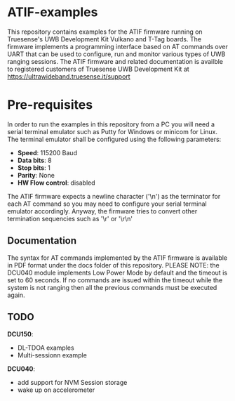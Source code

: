 ﻿# ATIF-examples

This repository contains examples for the ATIF firmware running on Truesense's UWB Development Kit Vulkano and T-Tag boards.
The firmware implements a programming interface based on AT commands over UART that can be used to configure, run and monitor various types of UWB ranging sessions.
The ATIF firmware and related documentation  is availble to registered customers of Truesense UWB Development Kit at https://ultrawideband.truesense.it/support


# Pre-requisites

In order to run the examples in this repository from a PC you will need a serial terminal emulator such as Putty for Windows or minicom for Linux. 
The terminal emulator shall be configured using the following parameters:

 - **Speed**: 115200 Baud 
 - **Data bits**: 8 
 - **Stop bits**: 1 
 - **Parity**: None 
 - **HW Flow control**: disabled

The ATIF firmware expects a newline character ('\n') as the terminator for each AT command so you may need to configure your serial terminal emulator accordingly. Anyway, the firmware tries to convert other termination sequencies such as '\r' or '\r\n'
 
## Documentation

The syntax for AT commands implemented by the ATIF firmware is available in PDF format under the docs folder of this repository.
PLEASE NOTE: the DCU040 module implements Low Power Mode by default and the timeout is set to 60 seconds. If no commands are issued within the timeout while the system is not ranging then all the previous commands must be executed again.

## TODO

**DCU150**:

 - DL-TDOA examples 
 - Multi-sessionn example

**DCU040**:
- add support for NVM Session storage
- wake up on accelerometer
